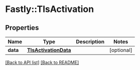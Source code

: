 # Fastly::TlsActivation

## Properties

| Name | Type | Description | Notes |
| ---- | ---- | ----------- | ----- |
| **data** | [**TlsActivationData**](TlsActivationData.md) |  | [optional] |

[[Back to API list]](../../README.md#endpoints) [[Back to README]](../../README.md)

